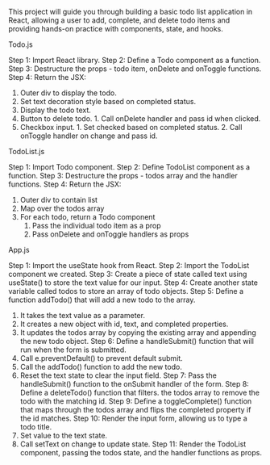 This project will guide you through building a basic 
todo list application in React, allowing a user to add,
complete, and delete todo items and providing hands-on
practice with components, state, and hooks.

Todo.js

Step 1: Import React library.
Step 2: Define a Todo component as a function.
Step 3: Destructure the props - todo item, onDelete
 and onToggle functions.
Step 4: Return the JSX:
  1. Outer div to display the todo.
  2. Set text decoration style based on completed status.
  3. Display the todo text.
  4. Button to delete todo.
    1. Call onDelete handler and pass id when clicked.
  5. Checkbox input.
    1. Set checked based on completed status.
    2. Call onToggle handler on change and pass id.

TodoList.js

Step 1: Import Todo component.
Step 2: Define TodoList component as a function.
Step 3: Destructure the props - todos array and
 the handler functions.
Step 4: Return the JSX:
  1. Outer div to contain list
  2. Map over the todos array
  3. For each todo, return a Todo component
       1. Pass the individual todo item as a prop
       2. Pass onDelete and onToggle handlers as props

App.js

Step 1: Import the useState hook from React.
Step 2: Import the TodoList component we created.
Step 3: Create a piece of state called text using
 useState() to store the text value for our input.
Step 4: Create another state variable called todos
 to store an array of todo objects.
Step 5: Define a function addTodo() that will add
 a new todo to the array.
  1. It takes the text value as a parameter.
  2. It creates a new object with id, text, and
      completed properties.
  4. It updates the todos array by copying the
  existing array and appending the new todo object.
Step 6: Define a handleSubmit() function that will
 run when the form is submitted.
  1. Call e.preventDefault() to prevent default submit.
  2. Call the addTodo() function to add the new todo.
  3. Reset the text state to clear the input field.
Step 7: Pass the handleSubmit() function to the
 onSubmit handler of the form.
Step 8: Define a deleteTodo() function that filters.
 the todos array to remove the todo with the matching id.
Step 9: Define a toggleComplete() function that maps
 through the todos array and flips the completed
 property if the id matches.
Step 10: Render the input form, allowing us to type a todo title.
  1. Set value to the text state.
  2. Call setText on change to update state.
Step 11: Render the TodoList component, passing the
 todos state, and the handler functions as props.
     







